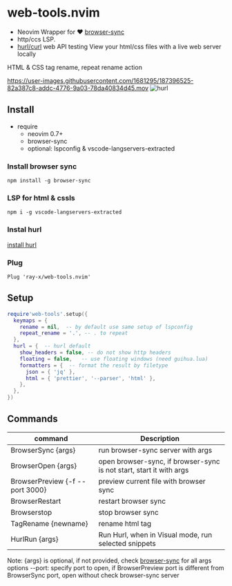 # web-tools.nvim

* Neovim Wrapper for ❤️ [browser-sync](https://github.com/BrowserSync/browser-sync) 
* http/ccs LSP.
* [hurl/curl](https://hurl.dev/) web API testing
View your html/css files with a live web server locally

HTML & CSS tag rename, repeat rename action

https://user-images.githubusercontent.com/1681295/187396525-82a387c8-addc-4776-9a03-78da40834d45.mov
![hurl](https://user-images.githubusercontent.com/1681295/213343683-fae07050-7e9b-45e2-a0f3-380d94105578.jpg)

## Install

- require
  - neovim 0.7+
  - browser-sync
  - optional: lspconfig & vscode-langservers-extracted

### Install browser sync

```
npm install -g browser-sync

```

### LSP for html & cssls

```
npm i -g vscode-langservers-extracted

```

### Instal hurl
[install hurl](https://hurl.dev/docs/installation.html)

### Plug

```vim
Plug 'ray-x/web-tools.nvim'

```

## Setup

```lua
require'web-tools'.setup({
  keymaps = {
    rename = nil,  -- by default use same setup of lspconfig
    repeat_rename = '.', -- . to repeat
  },
  hurl = {  -- hurl default
    show_headers = false, -- do not show http headers
    floating = false,   -- use floating windows (need guihua.lua)
    formatters = {  -- format the result by filetype
      json = { 'jq' },
      html = { 'prettier', '--parser', 'html' },
    },
  },
})

```

## Commands

| command        | Description                            |
| -------------- | -------------------------------------- |
| BrowserSync {args}    | run browser-sync server with args               |
| BrowserOpen {args}    | open browser-sync, if browser-sync is not start, start it with args|
| BrowserPreview {-f --port 3000}| preview current file with browser sync |
| BrowserRestart | restart browser sync                   |
| Browserstop    | stop browser sync                      |
| TagRename {newname}     | rename html tag                        |
| HurlRun {args}     | Run Hurl, when in Visual mode, run selected snippets  |

Note:
{args} is optional, if not provided, check [browser-sync](https://browsersync.io/docs/command-line) for all args options
--port: specify port to open, if BrowserPreview port is different from BrowserSync port, open without check
browser-sync server
